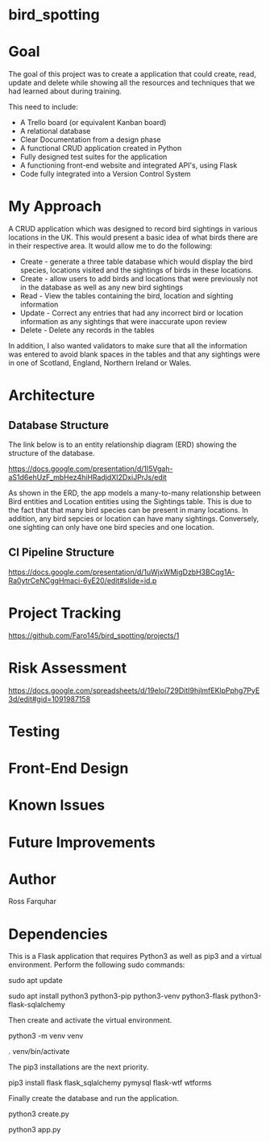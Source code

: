 # bird_spotting

# Goal

The goal of this project was to create a application that could create, read, update and delete while showing all the resources and techniques that we had learned about during training.

This need to include:

* A Trello board (or equivalent Kanban board)
* A relational database 
* Clear Documentation from a design phase 
* A functional CRUD application created in Python
* Fully designed test suites for the application
* A functioning front-end website and integrated API's, using Flask
* Code fully integrated into a Version Control System

# My Approach
A CRUD application which was designed to record bird sightings in various locations in the UK. This would present a basic idea of what birds there are in their respective area. It would allow me to do the following:

* Create - generate a three table database which would display the bird species, locations visited and the sightings of birds in these locations.
* Create - allow users to add birds and locations that were previously not in the database as well as any new bird sightings
* Read - View the tables containing the bird, location and sighting information
* Update - Correct any entries that had any incorrect bird or location information as any sightings that were inaccurate upon review
* Delete - Delete any records in the tables

In addition, I also wanted validators to make sure that all the information was entered to avoid blank spaces in the tables and that any sightings were in one of Scotland, England, Northern Ireland or Wales. 

# Architecture

## Database Structure

The link below is to an entity relationship diagram (ERD) showing the structure of the database.

https://docs.google.com/presentation/d/1I5Vgah-aS1d6ehUzF_mbHez4hiHRadjdXI2DxiJPrJs/edit

As shown in the ERD, the app models a many-to-many relationship between Bird entities and Location entities using the Sightings table. This is due to the fact that that many bird species can be present in many locations. In addition, any bird sepcies or location can have many sightings. Conversely, one sighting can only have one bird species and one location.

## CI Pipeline Structure

https://docs.google.com/presentation/d/1uWjxWMigDzbH3BCqg1A-Ra0ytrCeNCggHmaci-6yE20/edit#slide=id.p

# Project Tracking

https://github.com/Faro145/bird_spotting/projects/1

# Risk Assessment

https://docs.google.com/spreadsheets/d/19eloi729DitI9hjlmfEKlpPphg7PyE3d/edit#gid=1091987158

# Testing


# Front-End Design


# Known Issues


# Future Improvements


# Author
Ross Farquhar

# Dependencies
This is a Flask application that requires Python3 as well as pip3 and a virtual environment. Perform the following sudo commands:


sudo apt update

sudo apt install python3 python3-pip python3-venv python3-flask python3-flask-sqlalchemy 


Then create and activate the virtual environment.


python3 -m venv venv

. venv/bin/activate


The pip3 installations are the next priority.


pip3 install flask flask_sqlalchemy pymysql flask-wtf wtforms 


Finally create the database and run the application.


python3 create.py

python3 app.py
